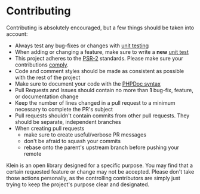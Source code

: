 # Contributing

Contributing is absolutely encouraged, but a few things should be taken into account:

- Always test any bug-fixes or changes with [unit testing][unit-testing]
- When adding or changing a feature, make sure to write a **new** [unit test][unit-testing]
- This project adheres to the [PSR-2][psr-2] standards. Please make sure your contributions [comply][code-sniffer].
- Code and comment styles should be made as consistent as possible with the rest of the project
- Make sure to document your code with the [PHPDoc syntax][php-doc]
- Pull Requests and Issues should contain no more than **1** bug-fix, feature, or documentation change
- Keep the number of lines changed in a pull request to a minimum necessary to complete the PR's subject
- Pull requests shouldn't contain commits from other pull requests. They should be separate, independent branches
- When creating pull requests
   - make sure to create useful/verbose PR messages
   - don't be afraid to squash your commits
   - rebase onto the parent's upstream branch before pushing your remote

Klein is an open library designed for a specific purpose. You may find that a certain requested feature or change may not be accepted. Please don't take those actions personally, as the controlling contributors are simply just trying to keep the project's purpose clear and designated.

 [unit-testing]: README.md#unit-testing
 [psr-2]: https://github.com/php-fig/fig-standards/blob/master/accepted/PSR-2-coding-style-guide.md
 [code-sniffer]: https://github.com/squizlabs/PHP_CodeSniffer
 [php-doc]: http://www.phpdoc.org/docs/latest/for-users/phpdoc-reference.html
